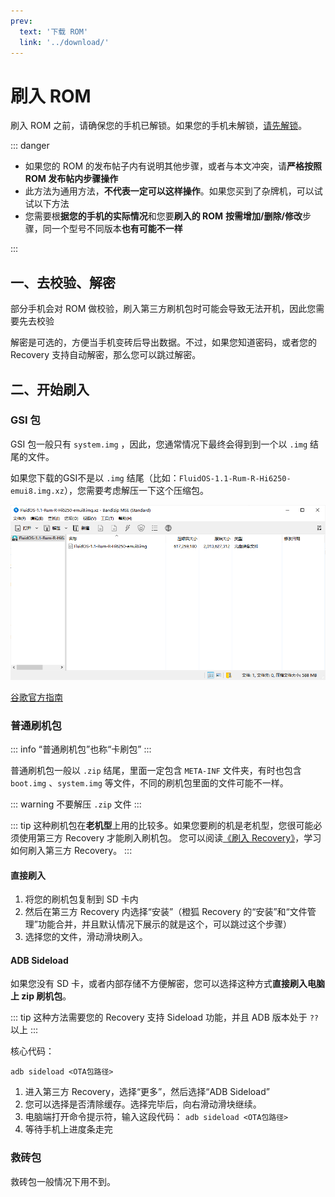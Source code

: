 ```yaml
---
prev:
  text: '下载 ROM'
  link: '../download/'
---
```

# 刷入 ROM

刷入 ROM 之前，请确保您的手机已解锁。如果您的手机未解锁，[请先解锁](../unlock/index.md)。

::: danger

* 如果您的 ROM 的发布帖子内有说明其他步骤，或者与本文冲突，请**严格按照 ROM 发布帖内步骤操作**
* 此方法为通用方法，**不代表一定可以这样操作**。如果您买到了杂牌机，可以试试以下方法
* 您需要根**据您的手机的实际情况**和您要**刷入的 ROM** **按需增加/删除/修改**步骤，同一个型号不同版本**也有可能不一样**

:::

## 一、去校验、解密

部分手机会对 ROM 做校验，刷入第三方刷机包时可能会导致无法开机，因此您需要先去校验

解密是可选的，方便当手机变砖后导出数据。不过，如果您知道密码，或者您的 Recovery 支持自动解密，那么您可以跳过解密。

## 二、开始刷入

### GSI 包 <Badge type="tip" text="新的刷机包" />

GSI 包一般只有 `system.img` ，因此，您通常情况下最终会得到到一个以 `.img` 结尾的文件。

如果您下载的GSI不是以 `.img` 结尾（比如：`FluidOS-1.1-Rum-R-Hi6250-emui8.img.xz`），您需要考虑解压一下这个压缩包。

![装在压缩文件里面的 img 文件](./images/system_file/img_with_xz.png)

[谷歌官方指南](https://developer.android.google.cn/topic/generic-system-image?hl=zh-cn#flash-gsi)

### 普通刷机包 <Badge type="warning" text="老的刷机包" />

::: info
“普通刷机包”也称“卡刷包”
:::

普通刷机包一般以 `.zip` 结尾，里面一定包含 `META-INF` 文件夹，有时也包含 `boot.img` 、`system.img` 等文件，不同的刷机包里面的文件可能不一样。

::: warning
不要解压 `.zip` 文件
:::

::: tip
这种刷机包在**老机型**上用的比较多。如果您要刷的机是老机型，您很可能必须使用第三方 Recovery 才能刷入刷机包。
您可以阅读[《刷入 Recovery》](./recovery.md)，学习如何刷入第三方 Recovery。
:::

#### 直接刷入

1. 将您的刷机包复制到 SD 卡内
2. 然后在第三方 Recovery 内选择“安装”（橙狐 Recovery 的“安装”和“文件管理”功能合并，并且默认情况下展示的就是这个，可以跳过这个步骤）
3. 选择您的文件，滑动滑块刷入。

#### ADB Sideload

如果您没有 SD 卡，或者内部存储不方便解密，您可以选择这种方式**直接刷入电脑上 zip 刷机包**。

::: tip
这种方法需要您的 Recovery 支持 Sideload 功能，并且 ADB 版本处于 `??` 以上
:::

核心代码：

``` bash:no-line-numbers
adb sideload <OTA包路径>
```

1. 进入第三方 Recovery，选择“更多”，然后选择“ADB Sideload”
2. 您可以选择是否清除缓存。选择完毕后，向右滑动滑块继续。
3. 电脑端打开命令提示符，输入这段代码： `adb sideload <OTA包路径>`
4. 等待手机上进度条走完

### 救砖包

救砖包一般情况下用不到。
